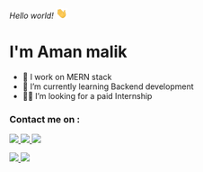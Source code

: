 <h6> Hello world! <img src="https://github.com/ABSphreak/ABSphreak/blob/master/gifs/Hi.gif" width="20px"></h6>

 <h1> I'm Aman malik </h1>

- 🔭 I work on MERN stack
- 🌱 I’m currently learning Backend development
- 👨‍💻 I’m looking for a paid Internship


<h3>Contact me on : </h3> 
<p>
<a href="https://twitter.com/Amanmalik77"> <img height="40" src="https://camo.githubusercontent.com/e1c2fd3bcd4ed13889ed78d1e814261a7cfbc79ae826198b7813850b15a8d956/68747470733a2f2f696d672e736869656c64732e696f2f62616467652f747769747465722d2532333144413146322e7376673f267374796c653d666f722d7468652d6261646765266c6f676f3d74776974746572266c6f676f436f6c6f723d7768697465"> </a><a href="https://www.linkedin.com/in/amanmalik444/"> <img height="40" src="https://camo.githubusercontent.com/a493f6833f99fb3c85788d6d9305e6b7a42b838e5ee5d138fd9a8214a7e77472/68747470733a2f2f696d672e736869656c64732e696f2f62616467652f6c696e6b6564696e2d2532333030373742352e7376673f267374796c653d666f722d7468652d6261646765266c6f676f3d6c696e6b6564696e266c6f676f436f6c6f723d7768697465"> </a><a href="https://www.instagram.com/amanmalik77_/"> <img height="40"
src="https://camo.githubusercontent.com/5c3f3164b340475c38f1ec3d8c6d0c6e8656fbccac25d06cfb86477079b88638/68747470733a2f2f696d672e736869656c64732e696f2f62616467652f696e7374616772616d2d2532334534343035462e7376673f267374796c653d666f722d7468652d6261646765266c6f676f3d696e7374616772616d266c6f676f436f6c6f723d7768697465"> </a>
</p>

<a href="https://github.com/Amanmalik444/">
 <img height="175" src="https://github-readme-stats.vercel.app/api?username=Amanmalik444">
 <img height="175" src="https://github-readme-stats.vercel.app/api/top-langs/?username=Amanmalik444&&layout=compact">
</a>
